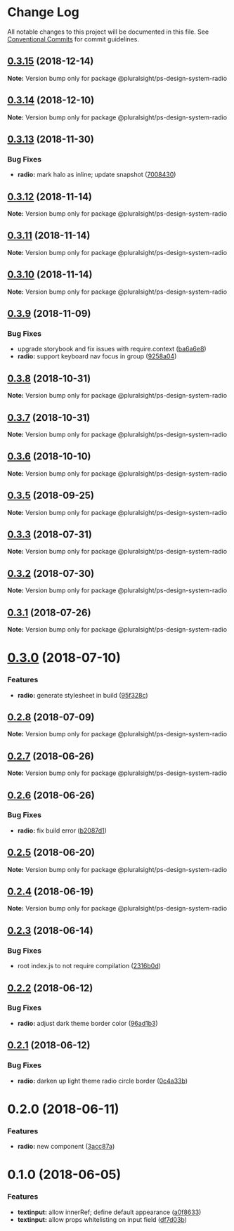 # Change Log

All notable changes to this project will be documented in this file.
See [Conventional Commits](https://conventionalcommits.org) for commit guidelines.

## [0.3.15](https://github.com/pluralsight/design-system/compare/@pluralsight/ps-design-system-radio@0.3.14...@pluralsight/ps-design-system-radio@0.3.15) (2018-12-14)

**Note:** Version bump only for package @pluralsight/ps-design-system-radio





## [0.3.14](https://github.com/pluralsight/design-system/compare/@pluralsight/ps-design-system-radio@0.3.13...@pluralsight/ps-design-system-radio@0.3.14) (2018-12-10)

**Note:** Version bump only for package @pluralsight/ps-design-system-radio





## [0.3.13](https://github.com/pluralsight/design-system/compare/@pluralsight/ps-design-system-radio@0.3.12...@pluralsight/ps-design-system-radio@0.3.13) (2018-11-30)


### Bug Fixes

* **radio:** mark halo as inline; update snapshot ([7008430](https://github.com/pluralsight/design-system/commit/7008430))





## [0.3.12](https://github.com/pluralsight/design-system/compare/@pluralsight/ps-design-system-radio@0.3.11...@pluralsight/ps-design-system-radio@0.3.12) (2018-11-14)

**Note:** Version bump only for package @pluralsight/ps-design-system-radio





## [0.3.11](https://github.com/pluralsight/design-system/compare/@pluralsight/ps-design-system-radio@0.3.10...@pluralsight/ps-design-system-radio@0.3.11) (2018-11-14)

**Note:** Version bump only for package @pluralsight/ps-design-system-radio





## [0.3.10](https://github.com/pluralsight/design-system/compare/@pluralsight/ps-design-system-radio@0.3.9...@pluralsight/ps-design-system-radio@0.3.10) (2018-11-14)

**Note:** Version bump only for package @pluralsight/ps-design-system-radio





## [0.3.9](https://github.com/pluralsight/design-system/compare/@pluralsight/ps-design-system-radio@0.3.8...@pluralsight/ps-design-system-radio@0.3.9) (2018-11-09)


### Bug Fixes

* upgrade storybook and fix issues with require.context ([ba6a6e8](https://github.com/pluralsight/design-system/commit/ba6a6e8))
* **radio:** support keyboard nav focus in group ([9258a04](https://github.com/pluralsight/design-system/commit/9258a04))





## [0.3.8](https://github.com/pluralsight/design-system/compare/@pluralsight/ps-design-system-radio@0.3.7...@pluralsight/ps-design-system-radio@0.3.8) (2018-10-31)

**Note:** Version bump only for package @pluralsight/ps-design-system-radio





<a name="0.3.7"></a>
## [0.3.7](https://github.com/pluralsight/design-system/compare/@pluralsight/ps-design-system-radio@0.3.6...@pluralsight/ps-design-system-radio@0.3.7) (2018-10-31)




**Note:** Version bump only for package @pluralsight/ps-design-system-radio

<a name="0.3.6"></a>
## [0.3.6](https://github.com/pluralsight/design-system/compare/@pluralsight/ps-design-system-radio@0.3.5...@pluralsight/ps-design-system-radio@0.3.6) (2018-10-10)




**Note:** Version bump only for package @pluralsight/ps-design-system-radio

<a name="0.3.5"></a>
## [0.3.5](https://github.com/pluralsight/design-system/compare/@pluralsight/ps-design-system-radio@0.3.4...@pluralsight/ps-design-system-radio@0.3.5) (2018-09-25)




**Note:** Version bump only for package @pluralsight/ps-design-system-radio

<a name="0.3.3"></a>
## [0.3.3](https://github.com/pluralsight/design-system/compare/@pluralsight/ps-design-system-radio@0.3.2...@pluralsight/ps-design-system-radio@0.3.3) (2018-07-31)




**Note:** Version bump only for package @pluralsight/ps-design-system-radio

<a name="0.3.2"></a>
## [0.3.2](https://github.com/pluralsight/design-system/compare/@pluralsight/ps-design-system-radio@0.3.1...@pluralsight/ps-design-system-radio@0.3.2) (2018-07-30)




**Note:** Version bump only for package @pluralsight/ps-design-system-radio

<a name="0.3.1"></a>
## [0.3.1](https://github.com/pluralsight/design-system/compare/@pluralsight/ps-design-system-radio@0.3.0...@pluralsight/ps-design-system-radio@0.3.1) (2018-07-26)




**Note:** Version bump only for package @pluralsight/ps-design-system-radio

<a name="0.3.0"></a>
# [0.3.0](https://github.com/pluralsight/design-system/compare/@pluralsight/ps-design-system-radio@0.2.8...@pluralsight/ps-design-system-radio@0.3.0) (2018-07-10)


### Features

* **radio:** generate stylesheet in build ([95f328c](https://github.com/pluralsight/design-system/commit/95f328c))




<a name="0.2.8"></a>
## [0.2.8](https://github.com/pluralsight/design-system/compare/@pluralsight/ps-design-system-radio@0.2.7...@pluralsight/ps-design-system-radio@0.2.8) (2018-07-09)




**Note:** Version bump only for package @pluralsight/ps-design-system-radio

<a name="0.2.7"></a>
## [0.2.7](https://github.com/pluralsight/design-system/compare/@pluralsight/ps-design-system-radio@0.2.6...@pluralsight/ps-design-system-radio@0.2.7) (2018-06-26)




**Note:** Version bump only for package @pluralsight/ps-design-system-radio

<a name="0.2.6"></a>
## [0.2.6](https://github.com/pluralsight/design-system/compare/@pluralsight/ps-design-system-radio@0.2.5...@pluralsight/ps-design-system-radio@0.2.6) (2018-06-26)


### Bug Fixes

* **radio:** fix build error ([b2087d1](https://github.com/pluralsight/design-system/commit/b2087d1))




<a name="0.2.5"></a>
## [0.2.5](https://github.com/pluralsight/design-system/compare/@pluralsight/ps-design-system-radio@0.2.4...@pluralsight/ps-design-system-radio@0.2.5) (2018-06-20)




**Note:** Version bump only for package @pluralsight/ps-design-system-radio

<a name="0.2.4"></a>
## [0.2.4](https://github.com/pluralsight/design-system/compare/@pluralsight/ps-design-system-radio@0.2.3...@pluralsight/ps-design-system-radio@0.2.4) (2018-06-19)




**Note:** Version bump only for package @pluralsight/ps-design-system-radio

<a name="0.2.3"></a>
## [0.2.3](https://github.com/pluralsight/design-system/compare/@pluralsight/ps-design-system-radio@0.2.2...@pluralsight/ps-design-system-radio@0.2.3) (2018-06-14)


### Bug Fixes

* root index.js to not require compilation ([2316b0d](https://github.com/pluralsight/design-system/commit/2316b0d))




<a name="0.2.2"></a>
## [0.2.2](https://github.com/pluralsight/design-system/compare/@pluralsight/ps-design-system-radio@0.2.1...@pluralsight/ps-design-system-radio@0.2.2) (2018-06-12)


### Bug Fixes

* **radio:** adjust dark theme border color ([96ad1b3](https://github.com/pluralsight/design-system/commit/96ad1b3))




<a name="0.2.1"></a>
## [0.2.1](https://github.com/pluralsight/design-system/compare/@pluralsight/ps-design-system-radio@0.2.0...@pluralsight/ps-design-system-radio@0.2.1) (2018-06-12)


### Bug Fixes

* **radio:** darken up light theme radio circle border ([0c4a33b](https://github.com/pluralsight/design-system/commit/0c4a33b))




<a name="0.2.0"></a>
# 0.2.0 (2018-06-11)


### Features

* **radio:** new component ([3acc87a](https://github.com/pluralsight/design-system/commit/3acc87a))




<a name="0.1.0"></a>
# 0.1.0 (2018-06-05)


### Features

* **textinput:** allow innerRef; define default appearance ([a0f8633](https://github.com/pluralsight/design-system/commit/a0f8633))
* **textinput:** allow props whitelisting on input field ([df7d03b](https://github.com/pluralsight/design-system/commit/df7d03b))

